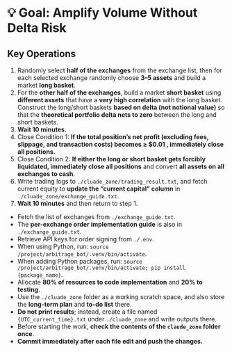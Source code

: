 # 💡 Goal: Amplify Volume Without Delta Risk

## Key Operations
1. Randomly select **half of the exchanges** from the exchange list, then for each selected exchange randomly choose **3–5 assets** and build a market **long basket**.
2. For the **other half of the exchanges**, build a market **short basket** using **different assets** that have a **very high correlation** with the long basket. Construct the long/short baskets **based on delta (not notional value)** so that the **theoretical portfolio delta nets to zero** between the long and short baskets.
3. **Wait 10 minutes.**
4. Close Condition 1: **If the total position’s net profit (excluding fees, slippage, and transaction costs) becomes ≥ $0.01 , immediately close all positions.**
5. Close Condition 2: **If either the long or short basket gets forcibly liquidated, immediately close all positions** and convert **all assets on all exchanges to cash**.
6. Write trading logs to `./cluade_zone/trading_result.txt`, and fetch current equity to **update the “current capital” column** in `./cluade_zone/exchange_guide.txt`.
7. **Wait 10 minutes** and then return to step 1.

- Fetch the list of exchanges from `./exchange_guide.txt`.
- The **per-exchange order implementation guide** is also in `./exchange_guide.txt`.
- Retrieve API keys for order signing from `./.env`.
- When using Python, run: `source /project/arbitrage_bot/.venv/bin/activate`.
- When adding Python packages, run: `source /project/arbitrage_bot/.venv/bin/activate; pip install {package_name}`.
- Allocate **80% of resources to code implementation** and **20% to testing**.
- Use the `./cluade_zone` folder as a working scratch space, and also store the **long-term plan** and **to-do list** there.
- **Do not print results**; instead, create a file named `{UTC_current_time}.txt` under `./cluade_zone` and write outputs there.
- Before starting the work, **check the contents of the `claude_zone` folder once**.
- **Commit immediately after each file edit and push the changes.**
